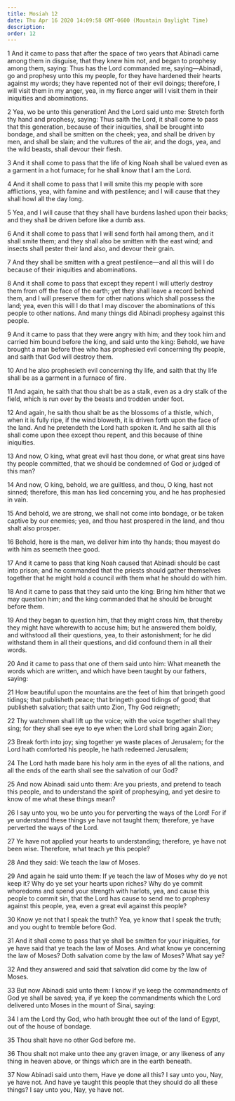 ```yaml
---
title: Mosiah 12
date: Thu Apr 16 2020 14:09:58 GMT-0600 (Mountain Daylight Time)
description: 
order: 12
---
```


<p>
  1 And it came to pass that after the space of two years that Abinadi came
  among them in disguise, that they knew him not, and began to prophesy among
  them, saying: Thus has the Lord commanded me, saying&#x2014;Abinadi, go and
  prophesy unto this my people, for they have hardened their hearts against my
  words; they have repented not of their evil doings; therefore, I will visit
  them in my anger, yea, in my fierce anger will I visit them in their
  iniquities and abominations.
</p>
<p>
  2 Yea, wo be unto this generation! And the Lord said unto me: Stretch forth
  thy hand and prophesy, saying: Thus saith the Lord, it shall come to pass that
  this generation, because of their iniquities, shall be brought into bondage,
  and shall be smitten on the cheek; yea, and shall be driven by men, and shall
  be slain; and the vultures of the air, and the dogs, yea, and the wild beasts,
  shall devour their flesh.
</p>
<p>
  3 And it shall come to pass that the life of king Noah shall be valued even as
  a garment in a hot furnace; for he shall know that I am the Lord.
</p>
<p>
  4 And it shall come to pass that I will smite this my people with sore
  afflictions, yea, with famine and with pestilence; and I will cause that they
  shall howl all the day long.
</p>
<p>
  5 Yea, and I will cause that they shall have burdens lashed upon their backs;
  and they shall be driven before like a dumb ass.
</p>
<p>
  6 And it shall come to pass that I will send forth hail among them, and it
  shall smite them; and they shall also be smitten with the east wind; and
  insects shall pester their land also, and devour their grain.
</p>
<p>
  7 And they shall be smitten with a great pestilence&#x2014;and all this will I
  do because of their iniquities and abominations.
</p>
<p>
  8 And it shall come to pass that except they repent I will utterly destroy
  them from off the face of the earth; yet they shall leave a record behind
  them, and I will preserve them for other nations which shall possess the land;
  yea, even this will I do that I may discover the abominations of this people
  to other nations. And many things did Abinadi prophesy against this people.
</p>
<p>
  9 And it came to pass that they were angry with him; and they took him and
  carried him bound before the king, and said unto the king: Behold, we have
  brought a man before thee who has prophesied evil concerning thy people, and
  saith that God will destroy them.
</p>
<p>
  10 And he also prophesieth evil concerning thy life, and saith that thy life
  shall be as a garment in a furnace of fire.
</p>
<p>
  11 And again, he saith that thou shalt be as a stalk, even as a dry stalk of
  the field, which is run over by the beasts and trodden under foot.
</p>
<p>
  12 And again, he saith thou shalt be as the blossoms of a thistle, which, when
  it is fully ripe, if the wind bloweth, it is driven forth upon the face of the
  land. And he pretendeth the Lord hath spoken it. And he saith all this shall
  come upon thee except thou repent, and this because of thine iniquities.
</p>
<p>
  13 And now, O king, what great evil hast thou done, or what great sins have
  thy people committed, that we should be condemned of God or judged of this
  man?
</p>
<p>
  14 And now, O king, behold, we are guiltless, and thou, O king, hast not
  sinned; therefore, this man has lied concerning you, and he has prophesied in
  vain.
</p>
<p>
  15 And behold, we are strong, we shall not come into bondage, or be taken
  captive by our enemies; yea, and thou hast prospered in the land, and thou
  shalt also prosper.
</p>
<p>
  16 Behold, here is the man, we deliver him into thy hands; thou mayest do with
  him as seemeth thee good.
</p>
<p>
  17 And it came to pass that king Noah caused that Abinadi should be cast into
  prison; and he commanded that the priests should gather themselves together
  that he might hold a council with them what he should do with him.
</p>
<p>
  18 And it came to pass that they said unto the king: Bring him hither that we
  may question him; and the king commanded that he should be brought before
  them.
</p>
<p>
  19 And they began to question him, that they might cross him, that thereby
  they might have wherewith to accuse him; but he answered them boldly, and
  withstood all their questions, yea, to their astonishment; for he did
  withstand them in all their questions, and did confound them in all their
  words.
</p>
<p>
  20 And it came to pass that one of them said unto him: What meaneth the words
  which are written, and which have been taught by our fathers, saying:
</p>
<p>
  21 How beautiful upon the mountains are the feet of him that bringeth good
  tidings; that publisheth peace; that bringeth good tidings of good; that
  publisheth salvation; that saith unto Zion, Thy God reigneth;
</p>
<p>
  22 Thy watchmen shall lift up the voice; with the voice together shall they
  sing; for they shall see eye to eye when the Lord shall bring again Zion;
</p>
<p>
  23 Break forth into joy; sing together ye waste places of Jerusalem; for the
  Lord hath comforted his people, he hath redeemed Jerusalem;
</p>
<p>
  24 The Lord hath made bare his holy arm in the eyes of all the nations, and
  all the ends of the earth shall see the salvation of our God?
</p>
<p>
  25 And now Abinadi said unto them: Are you priests, and pretend to teach this
  people, and to understand the spirit of prophesying, and yet desire to know of
  me what these things mean?
</p>
<p>
  26 I say unto you, wo be unto you for perverting the ways of the Lord! For if
  ye understand these things ye have not taught them; therefore, ye have
  perverted the ways of the Lord.
</p>
<p>
  27 Ye have not applied your hearts to understanding; therefore, ye have not
  been wise. Therefore, what teach ye this people?
</p>
<p>28 And they said: We teach the law of Moses.</p>
<p>
  29 And again he said unto them: If ye teach the law of Moses why do ye not
  keep it? Why do ye set your hearts upon riches? Why do ye commit whoredoms and
  spend your strength with harlots, yea, and cause this people to commit sin,
  that the Lord has cause to send me to prophesy against this people, yea, even
  a great evil against this people?
</p>
<p>
  30 Know ye not that I speak the truth? Yea, ye know that I speak the truth;
  and you ought to tremble before God.
</p>
<p>
  31 And it shall come to pass that ye shall be smitten for your iniquities, for
  ye have said that ye teach the law of Moses. And what know ye concerning the
  law of Moses? Doth salvation come by the law of Moses? What say ye?
</p>
<p>
  32 And they answered and said that salvation did come by the law of Moses.
</p>
<p>
  33 But now Abinadi said unto them: I know if ye keep the commandments of God
  ye shall be saved; yea, if ye keep the commandments which the Lord delivered
  unto Moses in the mount of Sinai, saying:
</p>
<p>
  34 I am the Lord thy God, who hath brought thee out of the land of Egypt, out
  of the house of bondage.
</p>
<p>35 Thou shalt have no other God before me.</p>
<p>
  36 Thou shalt not make unto thee any graven image, or any likeness of any
  thing in heaven above, or things which are in the earth beneath.
</p>
<p>
  37 Now Abinadi said unto them, Have ye done all this? I say unto you, Nay, ye
  have not. And have ye taught this people that they should do all these things?
  I say unto you, Nay, ye have not.
</p>
